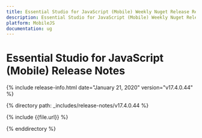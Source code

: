 ```yaml
---
title: Essential Studio for JavaScript (Mobile) Weekly Nuget Release Release Notes  
description: Essential Studio for JavaScript (Mobile) Weekly Nuget Release Release Notes  
platform: MobileJS
documentation: ug
---
```


# Essential Studio for JavaScript (Mobile)  Release Notes  

{% include release-info.html date="January 21, 2020"  version="v17.4.0.44" %} 


{% directory path: _includes/release-notes/v17.4.0.44 %}

{% include {{file.url}} %}

{% enddirectory %}
